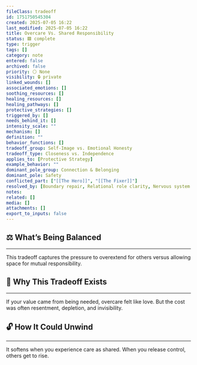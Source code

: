 ```yaml
---
fileClass: tradeoff
id: 1751750545304
created: 2025-07-05 16:22
last_modified: 2025-07-05 16:22
title: Overcare Vs. Shared Responsibility
status: 🟩 complete
type: trigger
tags: []
category: note
entered: false
archived: false
priority: ⚪ None
visibility: 🔒 private
linked_wounds: []
associated_emotions: []
soothing_resources: []
healing_resources: []
healing_pathways: []
protective_strategies: []
triggered_by: []
needs_behind_it: []
intensity_scale: ""
mechanism: []
definition: ""
behavior_functions: []
tradeoff_group: Self-Image vs. Emotional Honesty
tradeoff_type: Closeness vs. Independence
applies_to: [Protective Strategy]
example_behavior: ""
dominant_pole_group: Connection & Belonging
dominant_pole: Safety
conflicted_part: ["[[The Hero]]", "[[The Fixer]]"]
resolved_by: [Boundary repair, Relational role clarity, Nervous system downshift]
notes: 
related: []
media: []
attachments: []
export_to_inputs: false
---
```


## ⚖️ What’s Being Balanced
---
This tradeoff captures the pressure to overextend for others versus allowing space for mutual responsibility.

## 🤔 Why This Tradeoff Exists
---
If your value came from being needed, overcare felt like love. But the cost was often resentment, depletion, and invisibility.

## 🔓 How It Could Unwind
---
It softens when you experience care as shared. When you release control, others get to rise.
